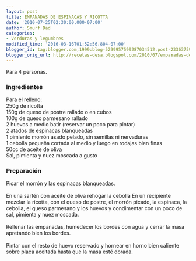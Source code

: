 ```yaml
---
layout: post
title: EMPANADAS DE ESPINACAS Y RICOTTA
date: '2010-07-25T02:30:00.000-07:00'
author: Smurf Dad
categories:
- Verduras y legumbres
modified_time: '2016-03-16T01:52:56.804-07:00'
blogger_id: tag:blogger.com,1999:blog-5299957599287034512.post-2336375932630300650
blogger_orig_url: http://recetas-desa.blogspot.com/2010/07/empanadas-de-espinacas-y-ricotta.html
---
```


Para 4 personas.<br><h3>Ingredientes</h3><p>Para el relleno:<br/>250g de ricotta<br/>150g de queso de postre rallado o en cubos<br/>100g de queso parmesano rallado<br/>2 huevos a medio batir (reservar un poco para pintar)<br/>2 atados de espinacas blanqueadas<br/>1 pimiento morr&oacute;n asado pelado, sin semillas ni nervaduras<br/>1 cebolla peque&ntilde;a cortada al medio y luego en rodajas bien finas<br/>50cc de aceite de oliva<br/>Sal, pimienta y nuez moscada a gusto</p><h3>Preparaci&oacute;n</h3><p>Picar el morr&oacute;n y las espinacas blanqueadas.<br/><br/>En una sart&eacute;n con aceite de oliva rehogar la cebolla En un recipiente mezclar la ricotta, con el queso de postre, el morr&oacute;n picado, la espinaca, la cebolla, el queso parmesano y los huevos y condimentar con un poco de sal, pimienta y nuez moscada.<br/><br/>Rellenar las empanadas, humedecer los bordes con agua y cerrar la masa apretando bien los bordes.<br/><br/>Pintar con el resto de huevo reservado y hornear en horno bien caliente sobre placa aceitada hasta que la masa est&eacute; dorada.</p>